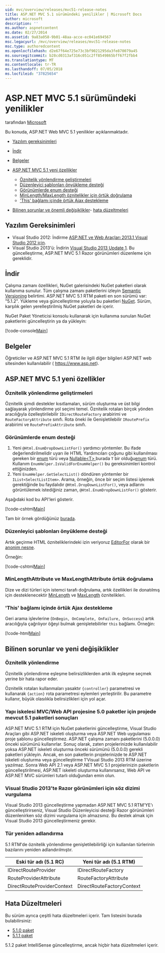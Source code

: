 ```yaml
---
uid: mvc/overview/releases/mvc51-release-notes
title: ASP.NET MVC 5.1 sürümündeki yenilikler | Microsoft Docs
author: microsoft
description: ''
ms.author: aspnetcontent
ms.date: 02/27/2014
ms.assetid: 9a83a058-9b01-48aa-acce-ec041e694567
msc.legacyurl: /mvc/overview/releases/mvc51-release-notes
msc.type: authoredcontent
ms.openlocfilehash: d2e67f64e725e73c3bf9021295da3fe870079a45
ms.sourcegitcommit: b28cd0313af316c051c2ff8549865bff67f2fbb4
ms.translationtype: MT
ms.contentlocale: tr-TR
ms.lasthandoff: 07/05/2018
ms.locfileid: "37825654"
---
```

<a name="whats-new-in-aspnet-mvc-51"></a>ASP.NET MVC 5.1 sürümündeki yenilikler
====================
tarafından [Microsoft](https://github.com/microsoft)

Bu konuda, ASP.NET Web MVC 5.1 yenilikler açıklanmaktadır.

- [Yazılım gereksinimleri](#SoftwareRequirements)
- [İndir](#download)
- [Belgeler](#documentation)
- [ASP.NET MVC 5.1 yeni özellikler](#new-features)

    - [Öznitelik yönlendirme geliştirmeleri](#AttributeRouting)
    - [Düzenleyici şablonları önyükleme desteği](#Bootstrap)
    - [Görünümlerde enum desteği](#Enum)
    - [MinLength/MaxLength öznitelikler için örtük doğrulama](#Unobtrusive)
    - ['This' bağlamı içinde örtük Ajax destekleme](#thisContext)
- [Bilinen sorunlar ve önemli değişiklikler](#KnownBreakingChanges)- [hata düzeltmeleri](#bug-fixes)

<a id="SoftwareRequirements"></a>
## <a name="software-requirements"></a>Yazılım Gereksinimleri

- Visual Studio 2012: İndirme [ASP.NET ve Web Araçları 2013.1 Visual Studio 2012 için](https://go.microsoft.com/fwlink/?LinkId=390062).
- Visual Studio 2013'ü: İndirin [Visual Studio 2013 Update 1](https://go.microsoft.com/fwlink/?LinkId=390064). Bu güncelleştirme, ASP.NET MVC 5.1 Razor görünümleri düzenleme için gereklidir.

<a id="download"></a>
## <a name="download"></a>İndir

Çalışma zamanı özellikleri, NuGet galerisindeki NuGet paketleri olarak kullanıma sunulur. Tüm çalışma zamanı paketlerini izleyin [Semantic Versioning](http://semver.org/) belirtimi. ASP.NET MVC 5.1 RTM paketi en son sürümü var: "5.1.2". Yükleme veya güncelleştirme yoluyla bu paketleri [NuGet](http://www.nuget.org/packages/Microsoft.AspNet.Mvc/). Sürüm, karşılık gelen yerelleştirilmiş NuGet paketleri de içerir.

NuGet Paket Yöneticisi konsolu kullanarak için kullanıma sunulan NuGet paketlerini güncelleştirin ya da yükleyin:

[!code-console[Main](mvc51-release-notes/samples/sample1.cmd)]

<a id="documentation"></a>
## <a name="documentation"></a>Belgeler

Öğreticiler ve ASP.NET MVC 5.1 RTM ile ilgili diğer bilgileri ASP.NET web sitesinden kullanılabilir ( https://www.asp.net). 

<a id="new-features"></a>
## <a name="new-features-in-aspnet-mvc-51"></a>ASP.NET MVC 5.1 yeni özellikler

<a id="AttributeRouting"></a>

### <a name="attribute-routing-improvements"></a>Öznitelik yönlendirme geliştirmeleri

 Öznitelik şimdi destekler kısıtlamaları, sürüm oluşturma ve üst bilgi sağlayarak yönlendirme yol seçimi temel. Öznitelik rotaları birçok yönden aracılığıyla özelleştirilebilir `IDirectRouteFactory` arabirimi ve `RouteFactoryAttribute` sınıfı. Rota öneki ile Genişletilebilir `IRoutePrefix` arabirimi ve `RoutePrefixAttribute` sınıfı. 

<a id="Enum"></a>

### <a name="enum-support-in-views"></a>Görünümlerde enum desteği

1. Yeni `@Html.EnumDropDownListFor()` yardımcı yöntemler. Bu ifade değerlendirilmelidir uyarı ile HTML Yardımcıları çoğunu gibi kullanılması gereken bir [enum](https://msdn.microsoft.com/en-us/library/cc138362.aspx) türü veya [Nullable&lt;T&gt; ](https://msdn.microsoft.com/en-us/library/2cf62fcy.aspx) burada `T` bir olduğu[enum](https://msdn.microsoft.com/en-us/library/cc138362.aspx) türü. Kullanım `EnumHelper.IsValidForEnumHelper()` bu gereksinimleri kontrol ettiğinizden.
2. Yeni `EnumHelper.GetSelectList()` döndüren yöntemler bir `IList<SelectListItem>`. Arama, örneğin, önce bir seçim listesi işlemek gerektiğinde bu faydalıdır `@Html.DropDownListFor()`, veya adlarını görüntülemek istediğiniz zaman, `@Html.EnumDropDownListFor()` gösterir.

Aşağıdaki kod bu API'leri gösterir.

[!code-cshtml[Main](mvc51-release-notes/samples/sample2.cshtml)]

Tam bir örnek gördüğünüz [burada](https://aspnet.codeplex.com/SourceControl/latest#Samples/MVC/EnumSample/).

<a id="Bootstrap"></a>

### <a name="bootstrap-support-for-editor-templates"></a>Düzenleyici şablonları önyükleme desteği

Artık geçirme HTML özniteliklerindeki izin veriyoruz [EditorFor](https://msdn.microsoft.com/en-us/library/system.web.mvc.html.editorextensions.editorfor(v=vs.100).aspx) olarak bir [anonim nesne](https://msdn.microsoft.com/en-us/library/bb397696.aspx).

Örneğin:

[!code-cshtml[Main](mvc51-release-notes/samples/sample3.cshtml)]

<a id="Unobtrusive"></a>

### <a name="unobtrusive-validation-for-minlengthattribute-and-maxlengthattribute"></a>MinLengthAttribute ve MaxLengthAttribute örtük doğrulama

Dize ve dizi türleri için istemci tarafı doğrulama, artık özellikleri ile donatılmış için desteklenecektir [MinLength](https://msdn.microsoft.com/en-us/library/system.componentmodel.dataannotations.minlengthattribute(v=vs.110).aspx) ve [MaxLength](https://msdn.microsoft.com/en-us/library/system.componentmodel.dataannotations.maxlengthattribute(v=vs.110).aspx) öznitelikleri.

<a id="thisContext"></a>

### <a name="supporting-the-this-context-in-unobtrusive-ajax"></a>'This' bağlamı içinde örtük Ajax destekleme

Geri arama işlevlerine (`OnBegin, OnComplete, OnFailure, OnSuccess`) artık aracılığıyla çağrılıyor öğeyi bulmak genişletebilirler `this` bağlamı. Örneğin:

[!code-html[Main](mvc51-release-notes/samples/sample4.html)]

<a id="KnownBreakingChanges"></a>

## <a name="known-issues-and-breaking-changes"></a>Bilinen sorunlar ve yeni değişiklikler

### <a name="attribute-routing"></a>Öznitelik yönlendirme

Öznitelik yönlendirme eşleşme belirsizliklerden artık ilk eşleşme seçmek yerine bir hata rapor eder.

Öznitelik rotaları kullanmaları yasaktır `{controller}` parametresi ve kullanarak `{action}` rota parametresi eylemleri yerleştirilir. Bu parametre kullanır, büyük olasılıkla belirsizlikleri için yol açar. 

### <a name="scaffolding-mvcweb-api-into-a-project-with-51-packages-results-in-50-packages-for-ones-that-dont-already-exist-in-the-project"></a>Yapı iskelesi MVC/Web API projesine 5.0 paketler için projede mevcut 5.1 paketleri sonuçları

ASP.NET MVC 5.1 RTM için NuGet paketlerini güncelleştirme, Visual Studio Araçları gibi ASP.NET iskeleti oluşturma veya ASP.NET Web uygulaması proje şablonu güncelleştirmez. ASP.NET çalışma zamanı paketlerini (5.0.0.0) önceki sürümünü kullanırlar. Sonuç olarak, zaten projelerinizde kullanılabilir yoksa ASP.NET iskeleti oluşturma önceki sürümünü (5.0.0.0) gerekli paketleri yükleyin. Ancak, en son paketlerin projelerinizde te ASP.NET iskeleti oluşturma veya güncelleştirme 1'Visual Studio 2013 RTM üzerine yazılmaz. Sonra Web API 2.1 veya ASP.NET MVC 5.1 projelerinizin paketlerin güncelleştirilmesi, ASP.NET iskeleti oluşturma kullanırsanız, Web API ve ASP.NET MVC sürümleri tutarlı olduğundan emin olun. 

### <a name="syntax-highlighting-for-razor-views-in-visual-studio-2013"></a>Visual Studio 2013'te Razor görünümleri için söz dizimi vurgulama

Visual Studio 2013 güncelleştirme yapmadan ASP.NET MVC 5.1 RTM'YE'ı güncelleştirirseniz, Visual Studio Düzenleyicisi desteği Razor görünümleri düzenlenirken söz dizimi vurgulama için almazsınız. Bu destek almak için Visual Studio 2013 güncelleştirmeniz gerekir. 

### <a name="type-renames"></a>Tür yeniden adlandırma

5.1 RTM'de öznitelik yönlendirme genişletilebilirliği için kullanılan türlerinin bazılarını yeniden adlandırılmıştır.

| **Eski tür adı (5.1 RC)** | **Yeni tür adı (5.1 RTM)** |
| --- | --- |
| IDirectRouteProvider | IDirectRouteFactory |
| RouteProviderAttribute | RouteFactoryAttribute |
| DirectRouteProviderContext | DirectRouteFactoryContext |

<a id="bug-fixes"></a>
## <a name="bug-fixes"></a>Hata Düzeltmeleri

Bu sürüm ayrıca çeşitli hata düzeltmeleri içerir. Tam listesini burada bulabilirsiniz:

- [5.1.0 paket](https://aspnetwebstack.codeplex.com/workitem/list/advanced?keyword=&amp;status=Closed&amp;type=All&amp;priority=All&amp;release=v5.1%20Preview|v5.1%20RTM&amp;assignedTo=All&amp;component=MVC&amp;sortField=AssignedTo&amp;sortDirection=Ascending&amp;page=0&amp;reasonClosed=Fixed)
- [5.1.1 paket](https://aspnetwebstack.codeplex.com/workitem/list/advanced?keyword=&amp;status=All&amp;type=All&amp;priority=All&amp;release=v5.1.1%20RTM&amp;assignedTo=All&amp;component=MVC&amp;sortField=AssignedTo&amp;sortDirection=Ascending&amp;page=0&amp;reasonClosed=Fixed)

5.1.2 paket IntelliSense güncelleştirme, ancak hiçbir hata düzeltmeleri içerir.
